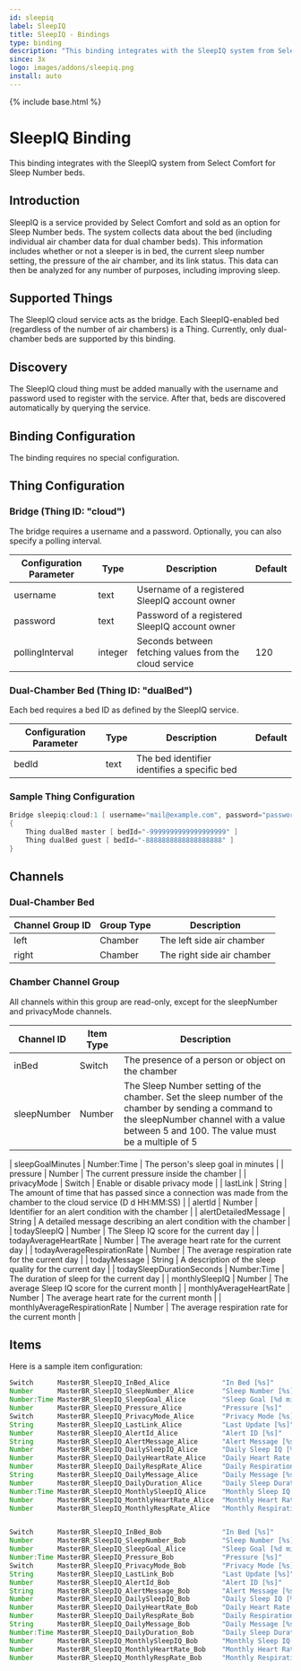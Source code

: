 ```yaml
---
id: sleepiq
label: SleepIQ
title: SleepIQ - Bindings
type: binding
description: "This binding integrates with the SleepIQ system from Select Comfort for Sleep Number beds."
since: 3x
logo: images/addons/sleepiq.png
install: auto
---
```


<!-- Attention authors: Do not edit directly. Please add your changes to the appropriate source repository -->

{% include base.html %}

# SleepIQ Binding

This binding integrates with the SleepIQ system from Select Comfort for Sleep Number beds.

## Introduction

SleepIQ is a service provided by Select Comfort and sold as an option for Sleep Number beds.
The system collects data about the bed (including individual air chamber data for dual chamber beds).
This information includes whether or not a sleeper is in bed, the current sleep number setting, the pressure of the air chamber, and its link status.
This data can then be analyzed for any number of purposes, including improving sleep.

## Supported Things

The SleepIQ cloud service acts as the bridge.
Each SleepIQ-enabled bed (regardless of the number of air chambers) is a Thing.
Currently, only dual-chamber beds are supported by this binding.

## Discovery

The SleepIQ cloud thing must be added manually with the username and password used to register with the service.
After that, beds are discovered automatically by querying the service.

## Binding Configuration

The binding requires no special configuration.

## Thing Configuration

### Bridge (Thing ID: "cloud")

The bridge requires a username and a password.
Optionally, you can also specify a polling interval.

| Configuration Parameter | Type    | Description                                            | Default |
|-------------------------|---------|--------------------------------------------------------|---------|
| username                | text    | Username of a registered SleepIQ account owner         |         |
| password                | text    | Password of a registered SleepIQ account owner         |         |
| pollingInterval         | integer | Seconds between fetching values from the cloud service | 120     |

### Dual-Chamber Bed (Thing ID: "dualBed")

Each bed requires a bed ID as defined by the SleepIQ service.

| Configuration Parameter | Type    | Description                                  | Default |
|-------------------------|---------|----------------------------------------------|---------|
| bedId                   | text    | The bed identifier identifies a specific bed |         |

### Sample Thing Configuration

```java
Bridge sleepiq:cloud:1 [ username="mail@example.com", password="password", pollingInterval=120 ]
{
    Thing dualBed master [ bedId="-9999999999999999999" ]
    Thing dualBed guest [ bedId="-8888888888888888888" ]
}
```

## Channels

### Dual-Chamber Bed

| Channel Group ID | Group Type | Description                |
|------------------|------------|----------------------------|
| left             | Chamber    | The left side air chamber  |
| right            | Chamber    | The right side air chamber |

### Chamber Channel Group

All channels within this group are read-only, except for the sleepNumber and privacyMode channels.

| Channel ID                        | Item Type      | Description  |
|-----------------------------------|----------------|---------------------------------------------------------------------------------------------------------------------|
| inBed                             | Switch         | The presence of a person or object on the chamber  |
| sleepNumber                       | Number         | The Sleep Number setting of the chamber. Set the sleep number of the chamber by sending a command to the sleepNumber channel with a value between 5 and 100. The value must be a multiple of 5  |

| sleepGoalMinutes                  | Number:Time    | The person's sleep goal in minutes |
| pressure                          | Number         | The current pressure inside the chamber |
| privacyMode                       | Switch         | Enable or disable privacy mode |
| lastLink                          | String         | The amount of time that has passed since a connection was made from the chamber to the cloud service (D d HH:MM:SS) |
| alertId                           | Number         | Identifier for an alert condition with the chamber |
| alertDetailedMessage              | String         | A detailed message describing an alert condition with the chamber |
| todaySleepIQ                      | Number         | The Sleep IQ score for the current day |
| todayAverageHeartRate             | Number         | The average heart rate for the current day |
| todayAverageRespirationRate       | Number         | The average respiration rate for the current day |
| todayMessage                      | String         | A description of the sleep quality for the current day |
| todaySleepDurationSeconds         | Number:Time    | The duration of sleep for the current day |
| monthlySleepIQ                    | Number         | The average Sleep IQ score for the current month |
| monthlyAverageHeartRate           | Number         | The average heart rate for the current month |
| monthlyAverageRespirationRate     | Number         | The average respiration rate for the current month |

## Items

Here is a sample item configuration:

```java
Switch      MasterBR_SleepIQ_InBed_Alice             "In Bed [%s]"                     { channel="sleepiq:dualBed:1:master:left#inBed" }
Number      MasterBR_SleepIQ_SleepNumber_Alice       "Sleep Number [%s]"               { channel="sleepiq:dualBed:1:master:left#sleepNumber" }
Number:Time MasterBR_SleepIQ_SleepGoal_Alice         "Sleep Goal [%d min]"             { channel="sleepiq:dualBed:1:master:left#sleepGoalMinutes"
Number      MasterBR_SleepIQ_Pressure_Alice          "Pressure [%s]"                   { channel="sleepiq:dualBed:1:master:left#pressure" }
Switch      MasterBR_SleepIQ_PrivacyMode_Alice       "Privacy Mode [%s]"               { channel="sleepiq:dualBed:1:master:left#privacyMode" }
String      MasterBR_SleepIQ_LastLink_Alice          "Last Update [%s]"                { channel="sleepiq:dualBed:1:master:left#lastLink" }
Number      MasterBR_SleepIQ_AlertId_Alice           "Alert ID [%s]"                   { channel="sleepiq:dualBed:1:master:left#alertId" }
String      MasterBR_SleepIQ_AlertMessage_Alice      "Alert Message [%s]"              { channel="sleepiq:dualBed:1:master:left#alertDetailedMessage" }
Number      MasterBR_SleepIQ_DailySleepIQ_Alice      "Daily Sleep IQ [%.0f]"           { channel="sleepiq:dualBed:1:master:left#todaySleepIQ" }
Number      MasterBR_SleepIQ_DailyHeartRate_Alice    "Daily Heart Rate [%.0f]"         { channel="sleepiq:dualBed:1:master:left#todayAverageHeartRate" }
Number      MasterBR_SleepIQ_DailyRespRate_Alice     "Daily Respiration Rate [%.0f]"   { channel="sleepiq:dualBed:1:master:left#todayAverageRespirationRate"}
String      MasterBR_SleepIQ_DailyMessage_Alice      "Daily Message [%s]"              { channel="sleepiq:dualBed:1:master:left#todayMessage"}
Number      MasterBR_SleepIQ_DailyDuration_Alice     "Daily Sleep Duration [%.0f]"     { channel="sleepiq:dualBed:1:master:left#todaySleepDurationSeconds"}
Number:Time MasterBR_SleepIQ_MonthlySleepIQ_Alice    "Monthly Sleep IQ [%d s]"         { channel="sleepiq:dualBed:1:master:left#monthlySleepIQ"}
Number      MasterBR_SleepIQ_MonthlyHeartRate_Alice  "Monthly Heart Rate [%.0f]"       { channel="sleepiq:dualBed:1:master:left#monthlyAverageHeartRate"}
Number      MasterBR_SleepIQ_MonthlyRespRate_Alice   "Monthly Respiration Rate [%.0f]" { channel="sleepiq:dualBed:1:master:left#monthlyAverageRespirationRate"}


Switch      MasterBR_SleepIQ_InBed_Bob               "In Bed [%s]"                     { channel="sleepiq:dualBed:1:master:right#inBed" }
Number      MasterBR_SleepIQ_SleepNumber_Bob         "Sleep Number [%s]"               { channel="sleepiq:dualBed:1:master:right#sleepNumber" }
Number      MasterBR_SleepIQ_SleepGoal_Alice         "Sleep Goal [%d min]"             { channel="sleepiq:dualBed:1:master:left#sleepGoalMinutes"
Number:Time MasterBR_SleepIQ_Pressure_Bob            "Pressure [%s]"                   { channel="sleepiq:dualBed:1:master:right#pressure" }
Switch      MasterBR_SleepIQ_PrivacyMode_Bob         "Privacy Mode [%s]"               { channel="sleepiq:dualBed:1:master:right#privacyMode" }
String      MasterBR_SleepIQ_LastLink_Bob            "Last Update [%s]"                { channel="sleepiq:dualBed:1:master:right#lastLink" }
Number      MasterBR_SleepIQ_AlertId_Bob             "Alert ID [%s]"                   { channel="sleepiq:dualBed:1:master:right#alertId" }
String      MasterBR_SleepIQ_AlertMessage_Bob        "Alert Message [%s]"              { channel="sleepiq:dualBed:1:master:right#alertDetailedMessage" }
Number      MasterBR_SleepIQ_DailySleepIQ_Bob        "Daily Sleep IQ [%.0f]"           { channel="sleepiq:dualBed:1:master:right#todaySleepIQ" }
Number      MasterBR_SleepIQ_DailyHeartRate_Bob      "Daily Heart Rate [%.0f]"         { channel="sleepiq:dualBed:1:master:right#todayAverageHeartRate" }
Number      MasterBR_SleepIQ_DailyRespRate_Bob       "Daily Respiration Rate [%.0f]"   { channel="sleepiq:dualBed:1:master:right#todayAverageRespirationRate"}
String      MasterBR_SleepIQ_DailyMessage_Bob        "Daily Message [%s]"              { channel="sleepiq:dualBed:1:master:right#todayMessage"}
Number:Time MasterBR_SleepIQ_DailyDuration_Bob       "Daily Sleep Duration [%d s]"     { channel="sleepiq:dualBed:1:master:right#todaySleepDurationSeconds"}
Number      MasterBR_SleepIQ_MonthlySleepIQ_Bob      "Monthly Sleep IQ [%.0f]"         { channel="sleepiq:dualBed:1:master:right#monthlySleepIQ"}
Number      MasterBR_SleepIQ_MonthlyHeartRate_Bob    "Monthly Heart Rate [%.0f]"       { channel="sleepiq:dualBed:1:master:right#monthlyAverageHeartRate"}
Number      MasterBR_SleepIQ_MonthlyRespRate_Bob     "Monthly Respiration Rate [%.0f]" { channel="sleepiq:dualBed:1:master:right#monthlyAverageRespirationRate"}
```
